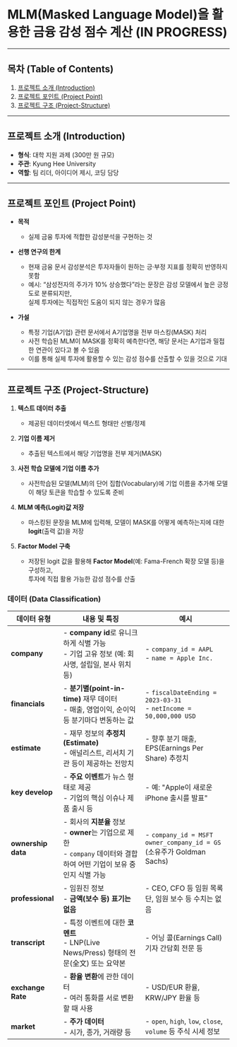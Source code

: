 # MLM(Masked Language Model)을 활용한 금융 감성 점수 계산 (IN PROGRESS)
---

## 목차 (Table of Contents)

1. [프로젝트 소개 (Introduction)](#프로젝트-소개-introduction)  
2. [프로젝트 포인트 (Project Point)](#프로젝트-포인트-project-point)  
3. [프로젝트 구조 (Project-Structure)](#프로젝트-구조-project-structure)  

---

## 프로젝트 소개 (Introduction)

- **형식**: 대학 지원 과제 (300만 원 규모)  
- **주관**: Kyung Hee University  
- **역할**: 팀 리더, 아이디어 제시, 코딩 담당  

---

## 프로젝트 포인트 (Project Point)

- **목적**  
  - 실제 금융 투자에 적합한 감성분석을 구현하는 것

- **선행 연구의 한계**  
  - 현재 금융 문서 감성분석은 투자자들이 원하는 긍·부정 지표를 정확히 반영하지 못함  
  - 예시: “삼성전자의 주가가 10% 상승했다”라는 문장은 감성 모델에서 높은 긍정도로 분류되지만,  
    실제 투자에는 직접적인 도움이 되지 않는 경우가 많음

- **가설**  
  - 특정 기업(A기업) 관련 문서에서 A기업명을 전부 마스킹(MASK) 처리  
  - 사전 학습된 MLM이 MASK를 정확히 예측한다면, 해당 문서는 A기업과 밀접한 연관이 있다고 볼 수 있음  
  - 이를 통해 실제 투자에 활용할 수 있는 감성 점수를 산출할 수 있을 것으로 기대

---

## 프로젝트 구조 (Project-Structure)

1. **텍스트 데이터 추출**  
   - 제공된 데이터셋에서 텍스트 형태만 선별/정제
   
2. **기업 이름 제거**  
   - 추출된 텍스트에서 해당 기업명을 전부 제거(MASK)

3. **사전 학습 모델에 기업 이름 추가**  
   - 사전학습된 모델(MLM)의 단어 집합(Vocabulary)에 기업 이름을 추가해 모델이 해당 토큰을 학습할 수 있도록 준비

4. **MLM 예측(Logit)값 저장**  
   - 마스킹된 문장을 MLM에 입력해, 모델이 MASK를 어떻게 예측하는지에 대한 **logit**(출력 값)을 저장

5. **Factor Model 구축**  
   - 저장된 logit 값을 활용해 **Factor Model**(예: Fama-French 확장 모델 등)을 구성하고,  
     투자에 직접 활용 가능한 감성 점수를 산출

### 데이터 (Data Classification)

| 데이터 유형       | 내용 및 특징                                                                                         | 예시                                                                                           |
|-------------------|-----------------------------------------------------------------------------------------------------|------------------------------------------------------------------------------------------------|
| **company**       | - **company id**로 유니크하게 식별 가능<br>- 기업 고유 정보 (예: 회사명, 설립일, 본사 위치 등)           | - `company_id = AAPL` <br>- `name = Apple Inc.`                                                 |
| **financials**    | - **분기별(point-in-time)** 재무 데이터<br>- 매출, 영업이익, 순이익 등 분기마다 변동하는 값              | - `fiscalDateEnding = 2023-03-31` <br>- `netIncome = 50,000,000 USD`                             |
| **estimate**      | - 재무 정보의 **추정치(Estimate)**<br>- 애널리스트, 리서치 기관 등이 제공하는 전망치                 | - 향후 분기 매출, EPS(Earnings Per Share) 추정치                                                 |
| **key develop**   | - **주요 이벤트**가 뉴스 형태로 제공<br>- 기업의 핵심 이슈나 제품 출시 등                            | - 예: "Apple이 새로운 iPhone 출시를 발표"                                                        |
| **ownership data**| - 회사의 **지분율** 정보<br>- **owner**는 기업으로 제한<br>- `company` 데이터와 결합하여 어떤 기업이 보유 중인지 식별 가능 | - `company_id = MSFT` <br>  `owner_company_id = GS` (소유주가 Goldman Sachs)                    |
| **professional**  | - 임원진 정보<br>- **금액(보수 등) 표기는 없음**                                                     | - CEO, CFO 등 임원 목록 <br>  단, 임원 보수 등 수치는 없음                                       |
| **transcript**    | - 특정 이벤트에 대한 **코멘트**<br>- LNP(Live News/Press) 형태의 전문(全文) 또는 요약본               | - 어닝 콜(Earnings Call) <br>  기자 간담회 전문 등                                               |
| **exchange Rate** | - **환율 변환**에 관한 데이터<br>- 여러 통화를 서로 변환할 때 사용                                     | - USD/EUR 환율, KRW/JPY 환율 등                                                                 |
| **market**        | - **주가 데이터**<br>- 시가, 종가, 거래량 등                                                         | - `open`, `high`, `low`, `close`, `volume` 등 주식 시세 정보                                     |



